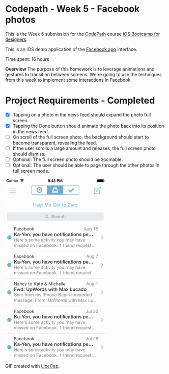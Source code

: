 # Codepath - Week 5 - Facebook photos

This is the Week 5 submission for the [CodePath](http://www.codepath.com) course [iOS Bootcamp for designers](http://codepath.com/iosfordesigners).

This is an iOS demo application of the [Facebook app](https://www.facebook.com/) interface. 

Time spent: 16 hours

**Overview**
The purpose of this homework is to leverage animations and gestures to transition between screens. We're going to use the techniques from this week to implement some interactions in Facebook.

# Project Requirements - Completed

- [x] Tapping on a photo in the news feed should expand the photo full screen.
- [x] Tapping the Done button should animate the photo back into its position in the news feed.
- [  ] On scroll of the full screen photo, the background should start to become transparent, revealing the feed.
- [  ] If the user scrolls a large amount and releases, the full screen photo should dismiss.
- [  ] Optional: The full screen photo should be zoomable.
- [  ] Optional: The user should be able to page through the other photos in full screen mode.

![facebook-walkthrough](https://github.com/sayheyrickjames/codepath-week3-mailbox/blob/master/mailbox-walkthrough.gif?raw=true)

GIF created with [LiceCap](http://www.cockos.com/licecap/).